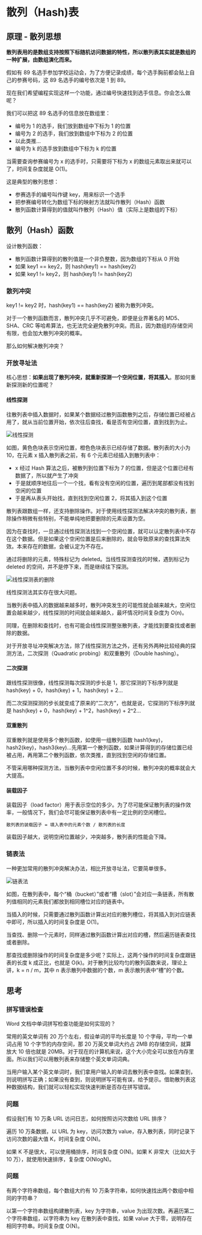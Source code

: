 # 散列（Hash)表

## 原理 - 散列思想

**散列表用的是数组支持按照下标随机访问数据的特性，所以散列表其实就是数组的一种扩展，由数组演化而来。**

假如有 89 名选手参加学校运动会，为了方便记录成绩，每个选手胸前都会贴上自己的参赛号码，这 89 名选手的编号依次是 1 到 89。

现在我们希望编程实现这样一个功能，通过编号快速找到选手信息。你会怎么做呢？

我们可以把这 89 名选手的信息放在数组里：

- 编号为 1 的选手，我们放到数组中下标为 1 的位置
- 编号为 2 的选手，我们放到数组中下标为 2 的位置
- 以此类推...
- 编号为 k 的选手放到数组中下标为 k 的位置

当需要查询参赛编号为 x 的选手时，只需要将下标为 x 的数组元素取出来就可以了，时间复杂度就是 O(1)。

这是典型的散列思想：

- 参赛选手的编号叫作键 key，用来标识一个选手
- 把参赛编号转化为数组下标的映射方法就叫作散列（Hash）函数
- 散列函数计算得到的值就叫作散列（Hash）值（实际上是数组的下标）

## 散列（Hash）函数

设计散列函数：

- 散列函数计算得到的散列值是一个非负整数，因为数组的下标从 0 开始
- 如果 key1 == key2，则 hash(key1) == hash(key2)
- 如果 key1 != key2，则 hash(key1) != hash(key2)

### 散列冲突

key1 != key2 时，hash(key1) == hash(key2) 被称为散列冲突。

对于一个散列函数而言，散列冲突几乎不可避免，即便是业界著名的 MD5、SHA、CRC 等哈希算法，也无法完全避免散列冲突。而且，因为数组的存储空间有限，也会加大散列冲突的概率。

那么如何解决散列冲突？

### 开放寻址法

核心思想：**如果出现了散列冲突，就重新探测一个空闲位置，将其插入**。那如何重新探测新的位置呢？

#### 线性探测

往散列表中插入数据时，如果某个数据经过散列函数散列之后，存储位置已经被占用了，就从当前位置开始，依次往后查找，看是否有空闲位置，直到找到为止。

![线性探测](@imgs/5c31a3127cbc00f0c63409bbe1fbd0d5.jpg)

如图，黄色色块表示空闲位置，橙色色块表示已经存储了数据。散列表的大小为 10，在元素 x 插入散列表之前，有 6 个元素已经插入到散列表中：

- x 经过 Hash 算法之后，被散列到位置下标为 7 的位置，但是这个位置已经有数据了，所以就产生了冲突
- 于是就顺序地往后一个一个找，看有没有空闲的位置，遍历到尾部都没有找到空闲的位置
- 于是再从表头开始找，直到找到空闲位置 2，将其插入到这个位置

散列表跟数组一样，还支持删除操作。对于使用线性探测法解决冲突的散列表，删除操作稍微有些特别，不能单纯地把要删除的元素设置为空。

因为在查找时，一旦通过线性探测法找到一个空闲位置，就可以认定散列表中不存在这个数据。但是如果这个空闲位置是后来删除的，就会导致原来的查找算法失效。本来存在的数据，会被认定为不存在。

通过将删除的元素，特殊标记为 deleted。当线性探测查找的时候，遇到标记为 deleted 的空间，并不是停下来，而是继续往下探测。

![线性探测表的删除](@imgs/fe7482ba09670cbe05a9dfe4dd49bd1d.jpg)

线性探测法其实存在很大问题。

当散列表中插入的数据越来越多时，散列冲突发生的可能性就会越来越大，空闲位置会越来越少，线性探测的时间就会越来越久，最坏情况时间复杂度为 O(n)。

同理，在删除和查找时，也有可能会线性探测整张散列表，才能找到要查找或者删除的数据。

对于开放寻址冲突解决方法，除了线性探测方法之外，还有另外两种比较经典的探测方法，二次探测（Quadratic probing）和双重散列（Double hashing）。

#### 二次探测

跟线性探测很像，线性探测每次探测的步长是 1，那它探测的下标序列就是 hash(key) + 0，hash(key) + 1，hash(key) + 2...

而二次探测探测的步长就变成了原来的“二次方”，也就是说，它探测的下标序列就是 hash(key) + 0，hash(key) + 1^2，hash(key) + 2^2...

#### 双重散列

双重散列就是使用多个散列函数，如使用一组散列函数 hash1(key)，hash2(key)，hash3(key)...先用第一个散列函数，如果计算得到的存储位置已经被占用，再用第二个散列函数，依次类推，直到找到空闲的存储位置。

不管采用哪种探测方法，当散列表中空闲位置不多的时候，散列冲突的概率就会大大提高。

#### 装载因子

装载因子（load factor）用于表示空位的多少。为了尽可能保证散列表的操作效率，一般情况下，我们会尽可能保证散列表中有一定比例的空闲槽位。

```
散列表的装载因子 = 填入表中的元素个数 / 散列表的长度
```

装载因子越大，说明空闲位置越少，冲突越多，散列表的性能会下降。

### 链表法

一种更加常用的散列冲突解决办法，相比开放寻址法，它要简单很多。

![链表法](@imgs/a4b77d593e4cb76acb2b0689294ec17f.jpg)

如图，在散列表中，每个“桶（bucket）”或者“槽（slot）”会对应一条链表，所有散列值相同的元素我们都放到相同槽位对应的链表中。

当插入的时候，只需要通过散列函数计算出对应的散列槽位，将其插入到对应链表中即可，所以插入的时间复杂度是 O(1)。

当查找、删除一个元素时，同样通过散列函数计算出对应的槽，然后遍历链表查找或者删除。

那查找或删除操作的时间复杂度是多少呢？实际上，这两个操作的时间复杂度跟链表的长度 k 成正比，也就是 O(k)。对于散列比较均匀的散列函数来说，理论上讲，k = n / m，其中 n 表示散列中数据的个数，m 表示散列表中“槽”的个数。

## 思考

### 拼写错误检查

Word 文档中单词拼写检查功能是如何实现的？

常用的英文单词有 20 万个左右，假设单词的平均长度是 10 个字母，平均一个单词占用 10 个字节的内存空间，那 20 万英文单词大约占 2MB 的存储空间，就算放大 10 倍也就是 20MB。对于现在的计算机来说，这个大小完全可以放在内存里面。所以我们可以用散列表来存储整个英文单词词典。

当用户输入某个英文单词时，我们拿用户输入的单词去散列表中查找。如果查到，则说明拼写正确；如果没有查到，则说明拼写可能有误，给予提示。借助散列表这种数据结构，我们就可以轻松实现快速判断是否存在拼写错误。

### 问题

假设我们有 10 万条 URL 访问日志，如何按照访问次数给 URL 排序？

遍历 10 万条数据，以 URL 为 key，访问次数为 value，存入散列表，同时记录下访问次数的最大值 K，时间复杂度 O(N)。

如果 K 不是很大，可以使用桶排序，时间复杂度 O(N)。如果 K 非常大（比如大于 10 万），就使用快速排序，复杂度 O(NlogN)。

### 问题

有两个字符串数组，每个数组大约有 10 万条字符串，如何快速找出两个数组中相同的字符串？

以第一个字符串数组构建散列表，key 为字符串，value 为出现次数。再遍历第二个字符串数组，以字符串为 key 在散列表中查找，如果 value 大于零，说明存在相同字符串。时间复杂度 O(N)。
